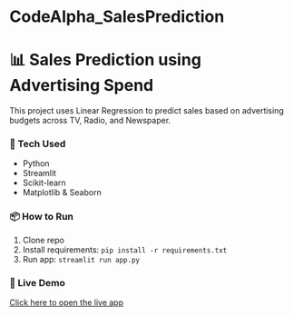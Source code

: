 # CodeAlpha_SalesPrediction
# 📊 Sales Prediction using Advertising Spend

This project uses Linear Regression to predict sales based on advertising budgets across TV, Radio, and Newspaper.

### 🚀 Tech Used
- Python
- Streamlit
- Scikit-learn
- Matplotlib & Seaborn

### 📦 How to Run

1. Clone repo
2. Install requirements: `pip install -r requirements.txt`
3. Run app: `streamlit run app.py`

### 📎 Live Demo
[Click here to open the live app](https://salesprediction.streamlit.app)
